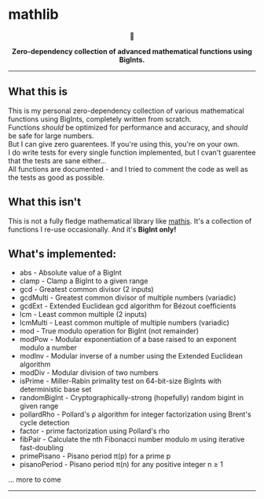 # mathlib

<p align="center" font-size="20px">🧮</p>
<p align="center"><b>Zero-dependency collection of advanced mathematical functions using BigInts.</b></p>
<hr>

## What this is

This is my personal zero-dependency collection of various mathematical functions using BigInts, completely written from scratch. <br>
Functions _should_ be optimized for performance and accuracy, and _should_ be safe for large numbers. <br>
But I can give zero guarentees. If you're using this, you're on your own. <br>
I do write tests for every single function implemented, but I cvan't guarentee that the tests are sane either... <br>
All functions are documented - and I tried to comment the code as well as the tests as good as possible.

## What this isn't

This is not a fully fledge mathematical library like [mathjs](https://mathjs.org/). 
It's a collection of functions I re-use occasionally. And it's **BigInt only!**

## What's implemented:

- abs - Absolute value of a BigInt
- clamp - Clamp a BigInt to a given range
- gcd - Greatest common divisor (2 inputs)
- gcdMulti - Greatest common divisor of multiple numbers (variadic)
- gcdExt - Extended Euclidean gcd algorithm for Bézout coefficients
- lcm - Least common multiple (2 inputs)
- lcmMulti - Least common multiple of multiple numbers (variadic)
- mod - True modulo operation for BigInt (not remainder)
- modPow - Modular exponentiation of a base raised to an exponent modulo a number
- modInv - Modular inverse of a number using the Extended Euclidean algorithm
- modDiv - Modular division of two numbers
- isPrime - Miller-Rabin primality test on 64-bit-size BigInts with deterministic base set
- randomBigInt - Cryptographically-strong (hopefully) random bigint in given range
- pollardRho - Pollard's ρ algorithm for integer factorization using Brent's cycle detection
- factor - prime factorization using Pollard's rho
- fibPair - Calculate the nth Fibonacci number modulo m using iterative fast-doubling
- primePisano - Pisano period π(p) for a prime p
- pisanoPeriod - Pisano period π(n) for any positive integer n ≥ 1

... more to come

<hr>
